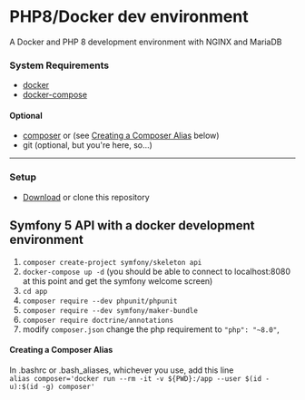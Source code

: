 # PHP8/Docker dev environment
A Docker and PHP 8 development environment with NGINX and MariaDB

### System Requirements
* [docker](https://docs.docker.com/get-docker/)
* [docker-compose](https://docs.docker.com/compose/)
#### Optional
* [composer](https://getcomposer.org/download/) or (see [Creating a Composer Alias](#creating-a-composer-alias) below)
* git (optional, but you're here, so...)

---
### Setup
* [Download](https://github.com/danostech/docker-php8/archive/refs/heads/master.zip)
  or clone this repository

## Symfony 5 API with a docker development environment
1. `composer create-project symfony/skeleton api`
2. `docker-compose up -d` (you should be able to connect to localhost:8080 at this point and get the symfony welcome screen)
3. `cd app`
4. `composer require --dev phpunit/phpunit`
5. `composer require --dev symfony/maker-bundle`
6. `composer require doctrine/annotations`
7. modify `composer.json` change the php requirement to `"php": "~8.0"`,

#### Creating a Composer Alias
In .bashrc or .bash_aliases, whichever you use, add this line  
`alias composer='docker run --rm -it -v ${PWD}:/app --user $(id -u):$(id -g) composer'`
